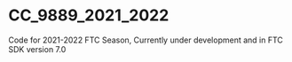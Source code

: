 # CC_9889_2021_2022
Code for 2021-2022 FTC Season, Currently under development and in FTC SDK version 7.0